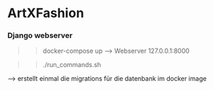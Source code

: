 # ArtXFashion


### Django webserver


>> docker-compose up
--> Webserver 127.0.0.1:8000


>> ./run_commands.sh

--> erstellt einmal die migrations für die datenbank im docker image



